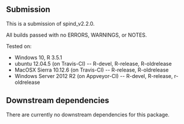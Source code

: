 ## Submission

This is a submission of spind_v2.2.0.

All builds passed with no ERRORS, WARNINGS, or NOTES.

Tested on: 

* Windows 10, R 3.5.1
* ubuntu 12.04.5 (on Travis-CI) -- R-devel, R-release, R-oldrelease
* MacOSX Sierra 10.12.6 (on Travis-CI) -- R-release, R-oldrelease
* Windows Server 2012 R2 (on Appveyor-CI) -- R-devel, R-release, r-oldrelease

## Downstream dependencies
There are currently no downstream dependencies for this package.
